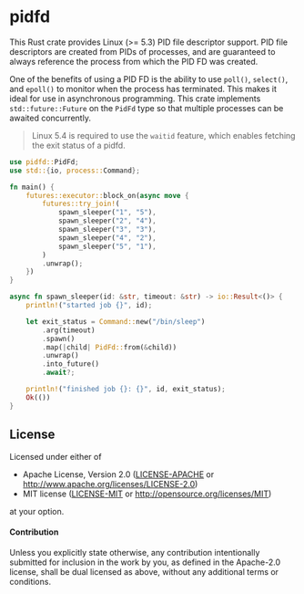 # pidfd

This Rust crate provides Linux (>= 5.3) PID file descriptor support. PID file descriptors are created from PIDs of processes, and are guaranteed to always reference the process from which the PID FD was created.

One of the benefits of using a PID FD is the ability to use `poll()`, `select()`, and `epoll()` to monitor when the process has terminated. This makes it ideal for use in asynchronous programming. This crate implements `std::future::Future` on the `PidFd` type so that multiple processes can be awaited concurrently.

> Linux 5.4 is required to use the `waitid` feature, which enables fetching the exit status of a pidfd.

```rust
use pidfd::PidFd;
use std::{io, process::Command};

fn main() {
    futures::executor::block_on(async move {
        futures::try_join!(
            spawn_sleeper("1", "5"),
            spawn_sleeper("2", "4"),
            spawn_sleeper("3", "3"),
            spawn_sleeper("4", "2"),
            spawn_sleeper("5", "1"),
        )
        .unwrap();
    })
}

async fn spawn_sleeper(id: &str, timeout: &str) -> io::Result<()> {
    println!("started job {}", id);

    let exit_status = Command::new("/bin/sleep")
        .arg(timeout)
        .spawn()
        .map(|child| PidFd::from(&child))
        .unwrap()
        .into_future()
        .await?;

    println!("finished job {}: {}", id, exit_status);
    Ok(())
}

```

## License

Licensed under either of

 * Apache License, Version 2.0 ([LICENSE-APACHE](LICENSE-APACHE) or http://www.apache.org/licenses/LICENSE-2.0)
 * MIT license ([LICENSE-MIT](LICENSE-MIT) or http://opensource.org/licenses/MIT)

at your option.

#### Contribution

Unless you explicitly state otherwise, any contribution intentionally submitted for inclusion in the work by you, as defined in the Apache-2.0 license, shall be dual licensed as above, without any additional terms or conditions.
